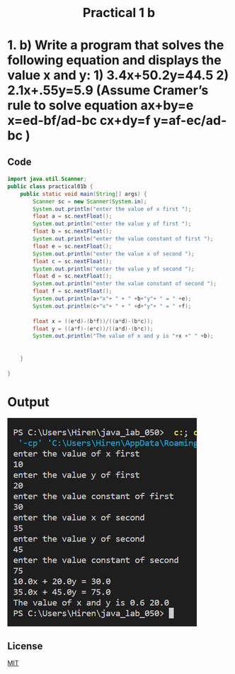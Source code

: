 <h1 align="center" style="margin-top: 0px;"> Practical 1 b </h1> 

# 1. 		b) Write a program that solves the following equation and displays the value x and  y: 1) 3.4x+50.2y=44.5 2) 2.1x+.55y=5.9 (Assume Cramer’s rule to solve equation  ax+by=e x=ed-bf/ad-bc cx+dy=f y=af-ec/ad-bc )	


## Code

```java
import java.util.Scanner;
public class practical01b {
    public static void main(String[] args) {
        Scanner sc = new Scanner(System.in);
        System.out.println("enter the value of x first ");
        float a = sc.nextFloat();
        System.out.println("enter the value y of first ");
        float b = sc.nextFloat();
        System.out.println("enter the value constant of first ");
        float e = sc.nextFloat();
        System.out.println("enter the value x of second ");
        float c = sc.nextFloat();
        System.out.println("enter the value y of second ");
        float d = sc.nextFloat();
        System.out.println("enter the value constant of second ");
        float f = sc.nextFloat();
        System.out.println(a+"x"+ " + " +b+"y"+ " = " +e);
        System.out.println(c+"x"+ " + " +d+"y"+ " = " +f);

        float x = ((e*d)-(b*f))/((a*d)-(b*c));
        float y = ((a*f)-(e*c))/((a*d)-(b*c));
        System.out.println("The value of x and y is "+x +" " +b);


    }
    
}
```

# Output 

![p1b](/output/practical1/output1b.png)

## License
[MIT](https://hiren14.github.io/java_lab_050/LICENSE)